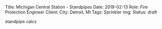 Title: Michigan Central Station - Standpipes 
Date: 2019-02-13
Role: Fire Protection Engineer
Client: 
City: Detroit, MI
Tags: Sprinkler
img: 
Status: draft

standpipe calcs